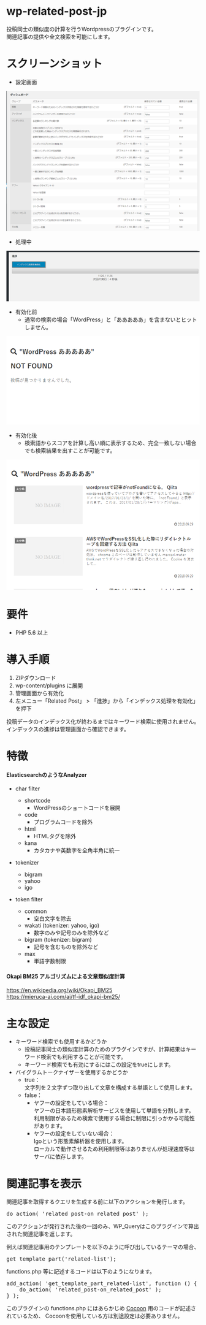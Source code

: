 # wp-related-post-jp

投稿同士の類似度の計算を行うWordpressのプラグインです。  
関連記事の提供や全文検索を可能にします。

# スクリーンショット
- 設定画面

![設定画面](https://raw.githubusercontent.com/technote-space/wp-related-post-jp/master/screenshot1.png)

- 処理中

![処理中画面](https://raw.githubusercontent.com/technote-space/wp-related-post-jp/master/screenshot2.png)

- 有効化前
  - 通常の検索の場合「WordPress」と「あああああ」を含まないとヒットしません。

![有効化前](https://raw.githubusercontent.com/technote-space/wp-related-post-jp/master/screenshot3.png)

- 有効化後
  - 検索語からスコアを計算し高い順に表示するため、完全一致しない場合でも検索結果を出すことが可能です。

![有効化後](https://raw.githubusercontent.com/technote-space/wp-related-post-jp/master/screenshot4.png)

# 要件
- PHP 5.6 以上

# 導入手順
1. ZIPダウンロード  
2. wp-content/plugins に展開  
3. 管理画面から有効化  
4. 左メニュー「Related Post」 > 「進捗」から「インデックス処理を有効化」を押下

投稿データのインデックス化が終わるまではキーワード検索に使用されません。  
インデックスの進捗は管理画面から確認できます。

# 特徴
#### ElasticsearchのようなAnalyzer
- char filter  
  - shortcode
    - WordPressのショートコードを展開
  - code
    - プログラムコードを除外
  - html
    - HTMLタグを除外
  - kana
    - カタカナや英数字を全角半角に統一

- tokenizer  
  - bigram
  - yahoo
  - igo 
- token filter  
  - common
    - 空白文字を除去
  - wakati (tokenizer: yahoo, igo)
    - 数字のみや記号のみを除外など
  - bigram (tokenizer: bigram)
    - 記号を含むものを除外など
  - max
    - 単語字数制限

#### Okapi BM25 アルゴリズムによる文章類似度計算
https://en.wikipedia.org/wiki/Okapi_BM25  
https://mieruca-ai.com/ai/tf-idf_okapi-bm25/

# 主な設定
- キーワード検索でも使用するかどうか
  - 投稿記事同士の類似度計算のためのプラグインですが、計算結果はキーワード検索でも利用することが可能です。  
  - キーワード検索でも有効にするにはこの設定をtrueにします。
- バイグラムトークナイザーを使用するかどうか
  - true：  
  文字列を２文字ずつ取り出して文章を構成する単語として使用します。
  - false： 
    - ヤフーの設定をしている場合：  
    ヤフーの日本語形態素解析サービスを使用して単語を分割します。  
    利用制限があるため検索で使用する場合に制限に引っかかる可能性があります。
    - ヤフーの設定をしていない場合：  
    Igoという形態素解析器を使用します。  
    ローカルで動作させるため利用制限等はありませんが処理速度等はサーバに依存します。

# 関連記事を表示
関連記事を取得するクエリを生成する前に以下のアクションを発行します。
<pre>
do_action( 'related_post-on_related_post' );
</pre>
このアクションが発行された後の一回のみ、WP_Queryはこのプラグインで算出された関連記事を返します。

例えば関連記事用のテンプレートを以下のように呼び出しているテーマの場合、
<pre>
get_template_part('related-list');
</pre>
functions.php 等に記述するコードは以下のようになります。
<pre>
add_action( 'get_template_part_related-list', function () {
	do_action( 'related_post-on_related_post' );
} );
</pre>
このプラグインの functions.php にはあらかじめ [Cocoon](https://wp-cocoon.com/) 用のコードが記述されているため、
Cocoonを使用している方は別途設定は必要ありません。